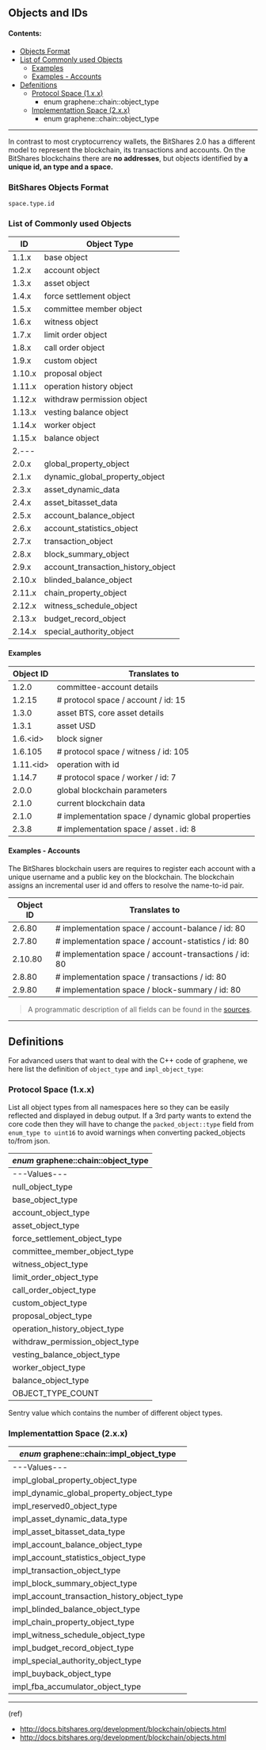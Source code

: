 ## Objects and IDs

#### Contents:
- [Objects Format](/source/apis/object_ids.md#bitshares-objects-format)
- [List of Commonly used Objects](/source/apis/object_ids.md#list-of-commonly-used-objects)
   - [Examples](/source/apis/object_ids.md#examples)
   - [Examples - Accounts](/source/apis/object_ids.md#examples---accounts)
- [Defenitions](/source/apis/object_ids.md#definitions)
   - [Protocol Space (1.x.x)](/source/apis/object_ids.md#protocol-space-1xx)
      - enum graphene::chain::object_type
   - [Implementattion Space (2.x.x)](/source/apis/object_ids.md#implementattion-space-2xx)
      - enum graphene::chain::object_type

***

In contrast to most cryptocurrency wallets, the BitShares 2.0 has a different model to represent the blockchain, its transactions and accounts. On the BitShares blockchains there are **no addresses**, but objects identified by **a unique id, an type and a space.**

### BitShares Objects Format

    space.type.id
    
    
### List of Commonly used Objects

|	ID  | Object Type |
|----|---------------|
|	1.1.x  | 	base object |
|	1.2.x  | 	account object |
|	1.3.x  | 	asset object |
|	1.4.x  | 	force settlement object |
|	1.5.x  | 	committee member object |
|	1.6.x  | 	witness object |
|	1.7.x  | 	limit order object |
|	1.8.x  | 	call order object |
|	1.9.x  | 	custom object |
|	1.10.x |  	proposal object |
|	1.11.x |  	operation history object |
|	1.12.x |  	withdraw permission object |
|	1.13.x  | 	vesting balance object |
|	1.14.x  | 	worker object |
|	1.15.x |  	balance object |
| 2.--- | |
|	2.0.x |  	global_property_object |
|	2.1.x  | 	dynamic_global_property_object |
|	2.3.x  | 	asset_dynamic_data |
|	2.4.x  | 	asset_bitasset_data |
|	2.5.x  | 	account_balance_object |
|	2.6.x  | 	account_statistics_object |
|	2.7.x |  	transaction_object |
|	2.8.x  | 	block_summary_object |
|	2.9.x  | 	account_transaction_history_object |
|	2.10.x |  	blinded_balance_object |
|	2.11.x |  	chain_property_object |
|	2.12.x |  	witness_schedule_object |
|	2.13.x |  	budget_record_object |
|	2.14.x  | 	special_authority_object |


#### Examples

| Object ID | Translates to |
|----------|----------------|
| 1.2.0  | committee-account details |
| 1.2.15  | # protocol space / account / id: 15
| 1.3.0  | asset BTS, core asset details |
| 1.3.1  | asset USD | 
| 1.6.\<id\>  | 	block signer <id> |
| 1.6.105 | # protocol space / witness / id: 105|   
| 1.11.\<id\>  | 	operation with id <id> |   
| 1.14.7 | # protocol space / worker / id: 7 |
| 2.0.0  | global blockchain parameters |
| 2.1.0  | current blockchain data |
| 2.1.0 |  # implementation space / dynamic global properties |
| 2.3.8 |  # implementation space / asset . id: 8 |
  
#### Examples - Accounts

The BitShares blockchain users are requires to register each account with a unique username and a public key on the blockchain. The blockchain assigns an incremental user id and offers to resolve the name-to-id pair. 

| Object ID | Translates to |
|----------|----------------|
| 2.6.80 | # implementation space / account-balance / id: 80 |
| 2.7.80  | # implementation space / account-statistics / id: 80 |
| 2.10.80  |  # implementation space / account-transactions / id: 80 |
| 2.8.80  | # implementation space / transactions / id: 80 | 
| 2.9.80  | # implementation space / block-summary / id: 80 |

   
> A programmatic description of all fields can be found in the [sources](https://github.com/cryptonomex/graphene/blob/master/libraries/chain/include/graphene/chain/protocol/types.hpp).


***

## Definitions
For advanced users that want to deal with the C++ code of graphene, we here list the definition of `object_type` and `impl_object_type`:

### Protocol Space (1.x.x)

List all object types from all namespaces here so they can be easily reflected and displayed in debug output. If a 3rd party wants to extend the core code then they will have to change the `packed_object::type` field from `enum_type to uint16` to avoid warnings when converting packed_objects to/from json.

|  *enum* graphene::chain::object_type |
|----------------------------------------------|
| ---Values--- |
| null_object_type |
| base_object_type |
| account_object_type |
| asset_object_type |
| force_settlement_object_type |
| committee_member_object_type |
| witness_object_type |
| limit_order_object_type |
| call_order_object_type |
| custom_object_type |
| proposal_object_type |
| operation_history_object_type |
| withdraw_permission_object_type |
| vesting_balance_object_type |
| worker_object_type |
| balance_object_type |
| OBJECT_TYPE_COUNT |

Sentry value which contains the number of different object types. 


### Implementattion Space (2.x.x)

| *enum* graphene::chain::impl_object_type |
|----------------------------------------|
|  ---Values---  |
| impl_global_property_object_type |
|  impl_dynamic_global_property_object_type |
|  impl_reserved0_object_type |
| impl_asset_dynamic_data_type |
| impl_asset_bitasset_data_type |
| impl_account_balance_object_type |
|  impl_account_statistics_object_type |
|  impl_transaction_object_type |
|  impl_block_summary_object_type |
|  impl_account_transaction_history_object_type |
|  impl_blinded_balance_object_type |
| impl_chain_property_object_type |
|  impl_witness_schedule_object_type |
|  impl_budget_record_object_type |
| impl_special_authority_object_type |
| impl_buyback_object_type |
|  impl_fba_accumulator_object_type |


***

(ref) 

- http://docs.bitshares.org/development/blockchain/objects.html
- http://docs.bitshares.org/development/blockchain/objects.html



